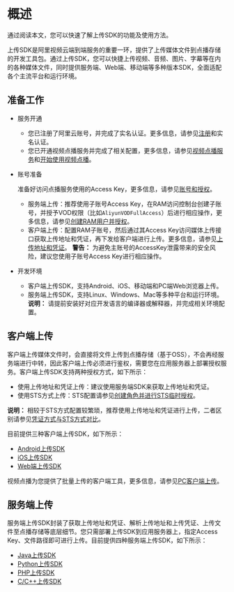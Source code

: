 # 概述

通过阅读本文，您可以快速了解上传SDK的功能及使用方法。

上传SDK是阿里视频云端到端服务的重要一环，提供了上传媒体文件到点播存储的开发工具包。通过上传SDK，您可以快捷上传视频、音频、图片、字幕等在内的各种媒体文件，同时提供服务端、Web端、移动端等多种版本SDK，全面适配各个主流平台和运行环境。

## 准备工作

-   服务开通
    -   您已注册了阿里云账号，并完成了实名认证。更多信息，请参见[注册](https://account.aliyun.com/register/register.htm?oauth_callback=https%3A%2F%2Fvod.console.aliyun.com%2F&lang=zh)和实名认证。
    -   您已开通视频点播服务并完成了相关配置，更多信息，请参见[视频点播服务](https://www.aliyun.com/product/vod)和[开始使用视频点播](/intl.zh-CN/快速入门/开始使用视频点播.md)。
-   账号准备

    准备好访问点播服务使用的Access Key，更多信息，请参见[账号和授权](/intl.zh-CN/开发指南/账号和授权/概述.md)。

    -   服务端上传：推荐使用子账号Access Key，在RAM访问控制台创建子账号，并授予VOD权限（比如`AliyunVODFullAccess`）后进行相应操作，更多信息，请参见[创建RAM用户并授权](/intl.zh-CN/开发指南/账号和授权/创建RAM用户并授权.md)。
    -   客户端上传：配置RAM子账号，然后通过其Access Key访问媒体上传接口获取上传地址和凭证，再下发给客户端进行上传。更多信息，请参见[上传地址和凭证](/intl.zh-CN/开发指南/媒体上传/上传地址和凭证.md)。
    **警告：** 为避免主账号的AccessKey泄露带来的安全风险，建议您使用子账号Access Key进行相应操作。

-   开发环境

    -   客户端上传SDK，支持Android、iOS、移动端和PC端Web浏览器上传。
    -   服务端上传SDK，支持Linux、Windows、Mac等多种平台和运行环境。
    **说明：** 请提前安装好对应开发语言的编译器或解释器，并完成相关环境配置。


## 客户端上传

客户端上传媒体文件时，会直接将文件上传到点播存储（基于OSS），不会再经服务端进行中转，因此客户端上传必须进行鉴权，需要您在应用服务器上部署授权服务。客户端上传SDK支持两种授权方式，如下所示：

-   使用上传地址和凭证上传：建议使用服务端SDK来获取上传地址和凭证。
-   使用STS方式上传：STS配置请参见[创建角色并进行STS临时授权](/intl.zh-CN/开发指南/账号和授权/创建角色并进行STS临时授权.md)。

**说明：** 相较于STS方式配置较繁琐，推荐使用上传地址和凭证进行上传，二者区别请参见[凭证方式与STS方式对比](/intl.zh-CN/开发指南/账号和授权/凭证方式与STS方式对比.md)。

目前提供三种客户端上传SDK，如下所示：

-   [Android上传SDK](/intl.zh-CN/上传SDK/客户端上传/Android上传SDK/文件上传.md)
-   [iOS上传SDK](/intl.zh-CN/上传SDK/客户端上传/iOS上传SDK/文件上传.md)
-   [Web端上传SDK](/intl.zh-CN/上传SDK/客户端上传/使用JavaScript上传SDK.md)

视频点播为您提供了批量上传的客户端工具，更多信息，请参见[PC客户端上传](/intl.zh-CN/控制台指南/媒资库/媒资上传.md)。

## 服务端上传

服务端上传SDK封装了获取上传地址和凭证、解析上传地址和上传凭证、上传文件至点播存储等底层细节。您只需部署上传SDK到应用服务器上，指定Access Key、文件路径即可进行上传。目前提供四种服务端上传SDK，如下所示：

-   [Java上传SDK](/intl.zh-CN/上传SDK/服务端上传/Java上传SDK.md)
-   [Python上传SDK](/intl.zh-CN/上传SDK/服务端上传/Python上传SDK.md)
-   [PHP上传SDK](/intl.zh-CN/上传SDK/服务端上传/PHP上传SDK.md)
-   [C/C++上传SDK](/intl.zh-CN/上传SDK/服务端上传/C/C++上传SDK.md)


